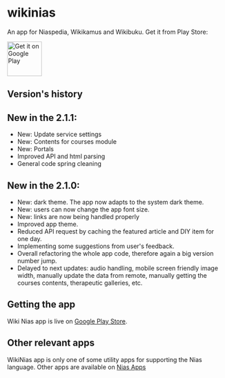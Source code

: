 # wikinias

An app for Niaspedia, Wikikamus and Wikibuku. Get it from Play Store:

<a href="https://play.google.com/store/apps/details?id=com.blogspot.wikinias"><img alt="Get it on Google Play" src="https://play.google.com/intl/en_us/badges/images/apps/en-play-badge.png" height="80pt"/></a>


## Version's history

## New in the 2.1.1:

- New: Update service settings
- New: Contents for courses module
- New: Portals
- Improved API and html parsing
- General code spring cleaning


## New in the 2.1.0:

- New: dark theme. The app now adapts to the system dark theme.
- New: users can now change the app font size.
- New: links are now being handled properly
- Improved app theme.
- Reduced API request by caching the featured article and DIY item for one day.
- Implementing some suggestions from user's feedback.
- Overall refactoring the whole app code, therefore again a big version number jump.
- Delayed to next updates: audio handling, mobile screen friendly image width,
  manually update the data from remote, manually getting the courses contents, therapeutic galleries, etc.

## Getting the app

Wiki Nias app is live on [Google Play Store](https://play.google.com/store/apps/details?id=com.blogspot.wikinias).

## Other relevant apps

WikiNias app is only one of some utility apps for supporting the Nias language. Other apps are available on [Nias Apps](https://sslaia.github.io)

